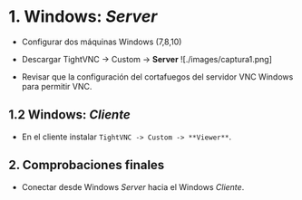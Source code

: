 # 1. Windows: *Server*
- Configurar dos máquinas Windows (7,8,10)
- Descargar TightVNC -> Custom -> **Server** 
![./images/captura1.png]  



- Revisar que la configuración del cortafuegos del servidor VNC Windows para permitir VNC.

## 1.2 Windows: *Cliente*

- En el cliente instalar `TightVNC -> Custom -> **Viewer**`.

## 2. Comprobaciones finales

- Conectar desde Windows *Server* hacia el Windows *Cliente*.
